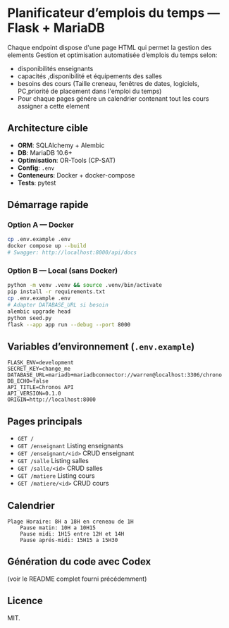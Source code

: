 # Planificateur d’emplois du temps — Flask + MariaDB

Chaque endpoint dispose d'une page HTML qui permet la gestion des elements
Gestion et optimisation automatisée d’emplois du temps selon:
- disponibilités enseignants  
- capacités ,disponibilité et équipements des salles  
- besoins des cours (Taille creneau, fenêtres de dates, logiciels, PC,priorité de placement dans l'emploi du temps)
- Pour chaque pages génére un calendrier contenant tout les cours assigner a cette element

## Architecture cible
- **ORM**: SQLAlchemy + Alembic
- **DB**: MariaDB 10.6+
- **Optimisation**: OR-Tools (CP-SAT)
- **Config**: `.env`
- **Conteneurs**: Docker + docker-compose
- **Tests**: pytest

## Démarrage rapide

### Option A — Docker
```bash
cp .env.example .env
docker compose up --build
# Swagger: http://localhost:8000/api/docs
```

### Option B — Local (sans Docker)
```bash
python -m venv .venv && source .venv/bin/activate
pip install -r requirements.txt
cp .env.example .env
# Adapter DATABASE_URL si besoin
alembic upgrade head
python seed.py
flask --app app run --debug --port 8000
```

## Variables d’environnement (`.env.example`)
```
FLASK_ENV=development
SECRET_KEY=change_me
DATABASE_URL=mariadb+mariadbconnector://warren@localhost:3306/chrono
DB_ECHO=false
API_TITLE=Chronos API
API_VERSION=0.1.0
ORIGIN=http://localhost:8000
```

## Pages principals
- `GET /`
- `GET /enseignant` Listing enseignants
- `GET /enseignant/<id>` CRUD enseignant
- `GET /salle` Listing salles
- `GET /salle/<id>` CRUD salles  
- `GET /matiere` Listing cours
- `GET /matiere/<id>` CRUD cours  

## Calendrier
    Plage Horaire: 8H a 18H en creneau de 1H
        Pause matin: 10H a 10H15
        Pause midi: 1H15 entre 12H et 14H
        Pause aprés-midi: 15H15 a 15H30

## Génération du code avec Codex
(voir le README complet fourni précédemment)

## Licence
MIT.

